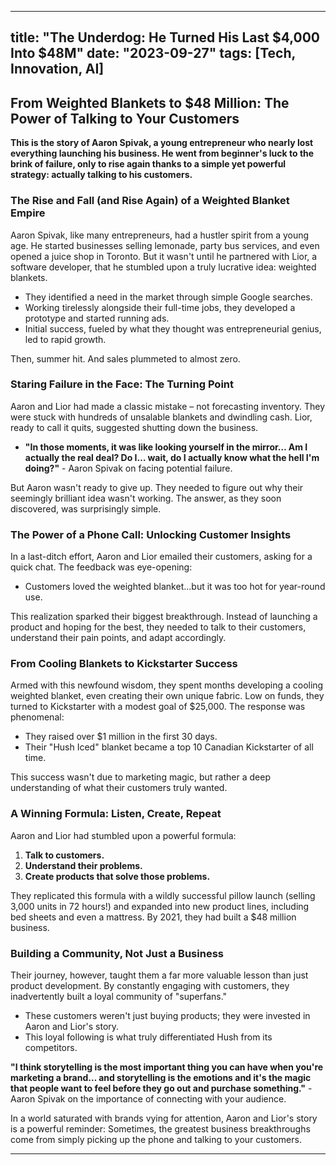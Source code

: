 
---
title: "The Underdog: He Turned His Last $4,000 Into $48M"
date: "2023-09-27"
tags: [Tech, Innovation, AI]
---

## From Weighted Blankets to $48 Million: The Power of Talking to Your Customers

**This is the story of Aaron Spivak, a young entrepreneur who nearly lost everything launching his business.  He went from beginner's luck to the brink of failure, only to rise again thanks to a simple yet powerful strategy: actually talking to his customers.**

### The Rise and Fall (and Rise Again) of a Weighted Blanket Empire

Aaron Spivak, like many entrepreneurs, had a hustler spirit from a young age. He started businesses selling lemonade, party bus services, and even opened a juice shop in Toronto. But it wasn't until he partnered with Lior, a software developer, that he stumbled upon a truly lucrative idea: weighted blankets.

* They identified a need in the market through simple Google searches.
* Working tirelessly alongside their full-time jobs, they developed a prototype and started running ads. 
* Initial success, fueled by what they thought was entrepreneurial genius, led to rapid growth.

Then, summer hit. And sales plummeted to almost zero.

### Staring Failure in the Face: The Turning Point

Aaron and Lior had made a classic mistake – not forecasting inventory.  They were stuck with hundreds of unsalable blankets and dwindling cash. Lior, ready to call it quits, suggested shutting down the business.

* **"In those moments, it was like looking yourself in the mirror… Am I actually the real deal? Do I… wait, do I actually know what the hell I'm doing?"**  - Aaron Spivak on facing potential failure.

But Aaron wasn't ready to give up. They needed to figure out why their seemingly brilliant idea wasn't working. The answer, as they soon discovered, was surprisingly simple.

### The Power of a Phone Call: Unlocking Customer Insights

In a last-ditch effort, Aaron and Lior emailed their customers, asking for a quick chat. The feedback was eye-opening:

* Customers loved the weighted blanket...but it was too hot for year-round use.

This realization sparked their biggest breakthrough.  Instead of launching a product and hoping for the best, they needed to talk to their customers, understand their pain points, and adapt accordingly.

### From Cooling Blankets to Kickstarter Success

Armed with this newfound wisdom, they spent months developing a cooling weighted blanket, even creating their own unique fabric. Low on funds, they turned to Kickstarter with a modest goal of $25,000. The response was phenomenal:

* They raised over $1 million in the first 30 days. 
* Their "Hush Iced" blanket became a top 10 Canadian Kickstarter of all time.

This success wasn't due to marketing magic, but rather a deep understanding of what their customers truly wanted. 

### A Winning Formula:  Listen, Create, Repeat

Aaron and Lior had stumbled upon a powerful formula:

1. **Talk to customers.**
2. **Understand their problems.**
3. **Create products that solve those problems.**

They replicated this formula with a wildly successful pillow launch (selling 3,000 units in 72 hours!) and expanded into new product lines, including bed sheets and even a mattress. By 2021, they had built a $48 million business.

###  Building a Community, Not Just a Business

Their journey, however, taught them a far more valuable lesson than just product development. By constantly engaging with customers, they inadvertently built a loyal community of "superfans." 

* These customers weren't just buying products; they were invested in Aaron and Lior's story.
* This loyal following is what truly differentiated Hush from its competitors.

**"I think storytelling is the most important thing you can have when you're marketing a brand… and storytelling is the emotions and it's the magic that people want to feel before they go out and purchase something."** - Aaron Spivak on the importance of connecting with your audience.

In a world saturated with brands vying for attention, Aaron and Lior's story is a powerful reminder: Sometimes, the greatest business breakthroughs come from simply picking up the phone and talking to your customers.

---
        